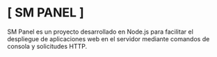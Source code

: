 # [ SM PANEL ]
SM Panel es un proyecto desarrollado en Node.js para facilitar el despliegue de aplicaciones web en el servidor mediante comandos de consola y solicitudes HTTP.
